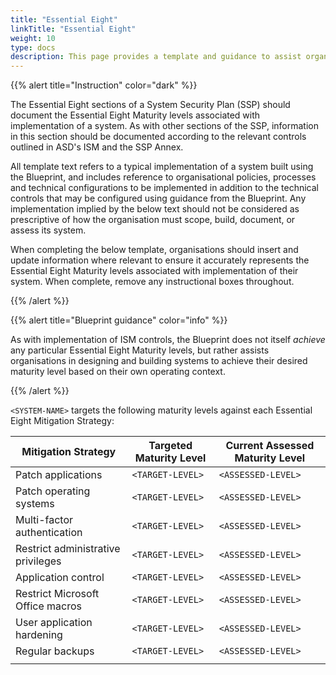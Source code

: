 ```yaml
---
title: "Essential Eight"
linkTitle: "Essential Eight"
weight: 10
type: docs
description: This page provides a template and guidance to assist organisations in documenting the Essential Eight Maturity levels associated with implementation of system(s) built on ASD's Blueprint for Secure Cloud.
---
```


{{% alert title="Instruction" color="dark" %}}

The Essential Eight sections of a System Security Plan (SSP) should document the Essential Eight Maturity levels associated with implementation of a system. As with other sections of the SSP, information in this section should be documented according to the relevant controls outlined in ASD's ISM and the SSP Annex. 

All template text refers to a typical implementation of a system built using the Blueprint, and includes reference to organisational policies, processes and technical configurations to be implemented in addition to the technical controls that may be configured using guidance from the Blueprint. Any implementation implied by the below text should not be considered as prescriptive of how the organisation must scope, build, document, or assess its system.

When completing the below template, organisations should insert and update information where relevant to ensure it accurately represents the Essential Eight Maturity levels associated with implementation of their system. When complete, remove any instructional boxes throughout. 

{{% /alert %}}

{{% alert title="Blueprint guidance" color="info" %}}

As with implementation of ISM controls, the Blueprint does not itself *achieve* any particular Essential Eight Maturity levels, but rather assists organisations in designing and building systems to achieve their desired maturity level based on their own operating context.

{{% /alert %}}

`<SYSTEM-NAME>` targets the following maturity levels against each Essential Eight Mitigation Strategy:

| Mitigation Strategy                | Targeted Maturity Level | Current Assessed Maturity Level |
| ---------------------------------- | ----------------------- | ------------------------------- |
| Patch applications                 | `<TARGET-LEVEL>`        | `<ASSESSED-LEVEL>`              |
| Patch operating systems            | `<TARGET-LEVEL>`        | `<ASSESSED-LEVEL>`              |
| Multi-factor authentication        | `<TARGET-LEVEL>`        | `<ASSESSED-LEVEL>`              |
| Restrict administrative privileges | `<TARGET-LEVEL>`        | `<ASSESSED-LEVEL>`              |
| Application control                | `<TARGET-LEVEL>`        | `<ASSESSED-LEVEL>`              |
| Restrict Microsoft Office macros   | `<TARGET-LEVEL>`        | `<ASSESSED-LEVEL>`              |
| User application hardening         | `<TARGET-LEVEL>`        | `<ASSESSED-LEVEL>`              |
| Regular backups                    | `<TARGET-LEVEL>`        | `<ASSESSED-LEVEL>`              |
|                                    |                         |                                 |